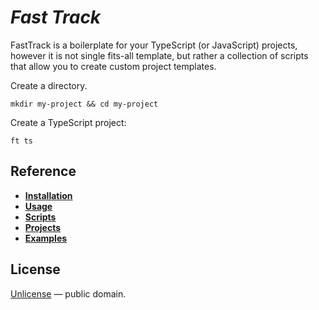 # *Fast Track*

FastTrack is a boilerplate for your TypeScript (or JavaScript) projects, however it is not single fits-all template,
but rather a collection of scripts that allow you to create custom project templates.

Create a directory.

```shell
mkdir my-project && cd my-project
```

Create a TypeScript project:

```shell
ft ts
```


## Reference

- [__Installation__](./docs/installation.md)
- [__Usage__](./docs/usage.md)
- [__Scripts__](./docs/Scripts.md)
- [__Projects__](./docs/Projects.md)
- [__Examples__](./docs/Examples.md)


## License

[Unlicense](LICENSE) &mdash; public domain.
